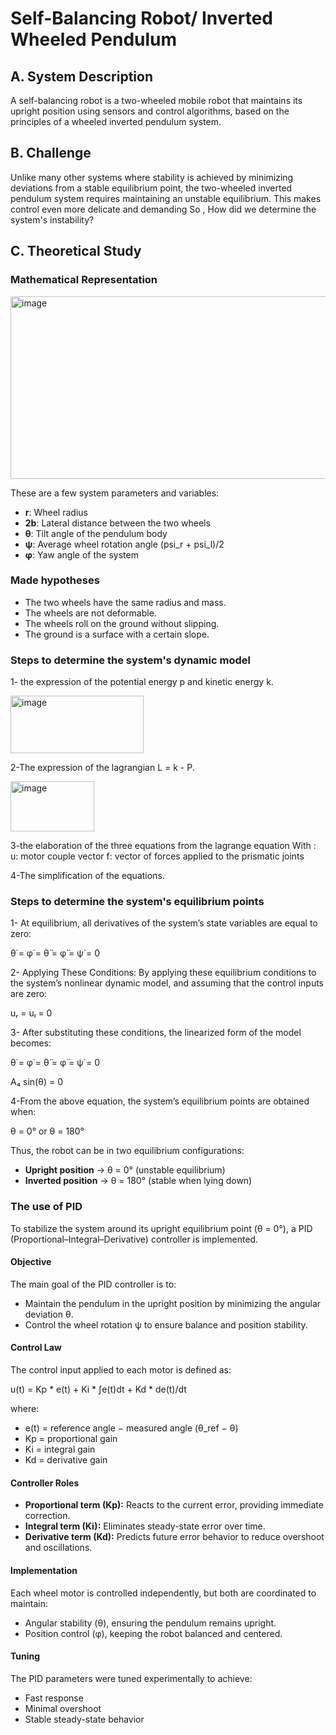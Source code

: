 # Self-Balancing Robot/ Inverted Wheeled Pendulum
## A. System Description
A self-balancing robot is a two-wheeled mobile robot that maintains its upright position using sensors and control algorithms, based on the principles of a wheeled inverted pendulum system.
## B. Challenge
Unlike many other systems where stability is achieved by minimizing deviations from a stable equilibrium point, the two-wheeled inverted pendulum system requires maintaining an unstable equilibrium. This makes control even more delicate and demanding
So , How did we determine the system's instability?
## C. Theoretical Study 
### Mathematical Representation

<img width="576" height="292" alt="image" src="https://github.com/user-attachments/assets/e0d26fa2-3ae8-4c4d-864e-a8d2961cca47" />

These are a few system parameters and variables:

- **r**: Wheel radius  
- **2b**: Lateral distance between the two wheels  
- **θ**: Tilt angle of the pendulum body  
- **ψ**: Average wheel rotation angle (psi_r + psi_l)/2  
- **φ**: Yaw angle of the system  

### Made hypotheses
- The two wheels have the same radius and mass.
- The wheels are not deformable.
- The wheels roll on the ground without slipping.
- The ground is a surface with a certain slope.

### Steps to determine the system's dynamic model
1- the expression of the potential energy p and kinetic energy k.

<img width="213" height="92" alt="image" src="https://github.com/user-attachments/assets/4b0330d9-83d4-43f7-b6a7-351aa9384134" />

2-The expression of the lagrangian L = k -  P.

<img width="134" height="80" alt="image" src="https://github.com/user-attachments/assets/f5293a09-8661-43ee-a813-4d0ad9f0a961" />

3-the elaboration of the three equations from the lagrange equation With : 
u: motor couple vector 
f: vector of forces applied to the prismatic joints

4-The simplification of the equations.

### Steps to determine the system's equilibrium points 
1- At equilibrium, all derivatives of the system’s state variables are equal to zero: 

θ̇ = φ̇ = θ̈ = φ̈ = ψ̇ = 0

2- Applying These Conditions:
By applying these equilibrium conditions to the system’s nonlinear dynamic model, and assuming that the control inputs are zero:

uᵣ = uₗ = 0

3- After substituting these conditions, the linearized form of the model becomes:

θ̇ = φ̇ = θ̈ = φ̈ = ψ̇ = 0

A₄ sin(θ) = 0

4-From the above equation, the system’s equilibrium points are obtained when:

θ = 0° or θ = 180°


Thus, the robot can be in two equilibrium configurations:
- **Upright position** → θ = 0° (unstable equilibrium)  
- **Inverted position** → θ = 180° (stable when lying down)

### The use of PID 
To stabilize the system around its upright equilibrium point (θ = 0°), a PID (Proportional–Integral–Derivative) controller is implemented.
#### Objective 
The main goal of the PID controller is to:
- Maintain the pendulum in the upright position by minimizing the angular deviation θ.  
- Control the wheel rotation ψ to ensure balance and position stability.
#### Control Law 
The control input applied to each motor is defined as:

u(t) = Kp * e(t) + Ki * ∫e(t)dt + Kd * de(t)/dt

where:  
- e(t) = reference angle − measured angle (θ_ref − θ)  
- Kp = proportional gain  
- Ki = integral gain  
- Kd = derivative gain  

#### Controller Roles
- **Proportional term (Kp):** Reacts to the current error, providing immediate correction.  
- **Integral term (Ki):** Eliminates steady-state error over time.  
- **Derivative term (Kd):** Predicts future error behavior to reduce overshoot and oscillations.  

#### Implementation
Each wheel motor is controlled independently, but both are coordinated to maintain:
- Angular stability (θ), ensuring the pendulum remains upright.  
- Position control (φ), keeping the robot balanced and centered.

#### Tuning
The PID parameters were tuned experimentally to achieve:
- Fast response  
- Minimal overshoot  
- Stable steady-state behavior  
